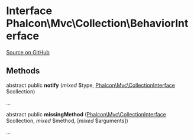 # Interface **Phalcon\\Mvc\\Collection\\BehaviorInterface**

<a href="https://github.com/phalcon/cphalcon/blob/master/phalcon/mvc/collection/behaviorinterface.zep" class="btn btn-default btn-sm">Source on GitHub</a>

## Methods

abstract public **notify** (*mixed* $type, [Phalcon\Mvc\CollectionInterface](/en/3.2/api/Phalcon_Mvc_CollectionInterface) $collection)

...

abstract public **missingMethod** ([Phalcon\Mvc\CollectionInterface](/en/3.2/api/Phalcon_Mvc_CollectionInterface) $collection, *mixed* $method, [*mixed* $arguments])

...